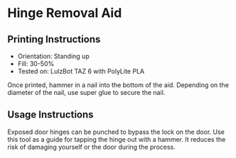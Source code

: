 # Hinge Removal Aid

## Printing Instructions

- Orientation: Standing up
- Fill: 30-50%
- Tested on: LulzBot TAZ 6 with PolyLite PLA

Once printed, hammer in a nail into the bottom of the aid. Depending on the diameter of the nail, use super glue to secure the nail.

## Usage Instructions

Exposed door hinges can be punched to bypass the lock on the door. Use this tool as a guide for tapping the hinge out with a hammer. It reduces the risk of damaging yourself or the door during the process.